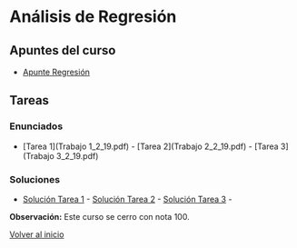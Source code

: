 # Análisis de Regresión
## Apuntes del curso
* [Apunte Regresión](An_lisis_de_regresi_n.pdf)
## Tareas
### Enunciados

* [Tarea 1](Trabajo 1_2_19.pdf) - [Tarea 2](Trabajo 2_2_19.pdf) - [Tarea 3](Trabajo 3_2_19.pdf)
### Soluciones
* [Solución Tarea 1](Trabajo_1_Regresi_n.pdf) - [Solución Tarea 2](Trabajo_2_Regresi_n.pdf) - [Solución Tarea 3](Trabajo_3_Regresi_n.pdf) - 

**Observación:** Este curso se cerro con nota 100.

[Volver al inicio](https://fabimath.github.io/Fabimath/)
